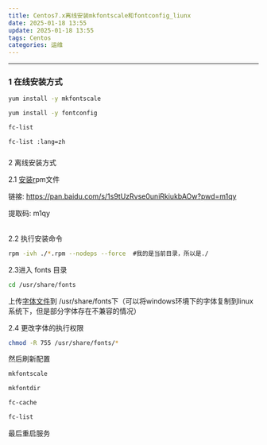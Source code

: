 ```yaml
---
title: Centos7.x离线安装mkfontscale和fontconfig_liunx
date: 2025-01-18 13:55
update: 2025-01-18 13:55
tags: Centos
categories: 运维
---
```




---
### 1 在线安装方式

```bash
yum install -y mkfontscale

yum install -y fontconfig

fc-list

fc-list :lang=zh
```

###   
2 离线安装方式

2.1 [安装r](https://so.csdn.net/so/search?q=%E5%AE%89%E8%A3%85r&spm=1001.2101.3001.7020)pm文件

链接: https://pan.baidu.com/s/1s9tUzRvse0uniRkiukbAOw?pwd=m1qy

提取码: m1qy  
 

2.2 执行安装命令

```bash
rpm -ivh ./*.rpm --nodeps --force  #我的是当前目录，所以是./
```

2.3进入 fonts 目录

```bash
cd /usr/share/fonts
```

上传[字体文件](https://so.csdn.net/so/search?q=%E5%AD%97%E4%BD%93%E6%96%87%E4%BB%B6&spm=1001.2101.3001.7020)到 /usr/share/fonts下（可以将windows环境下的字体复制到linux系统下，但是部分字体存在不兼容的情况）

2.4 更改字体的执行权限

```bash
chmod -R 755 /usr/share/fonts/*
```

然后刷新配置

```bash
mkfontscale

mkfontdir

fc-cache

fc-list
```

最后重启服务
